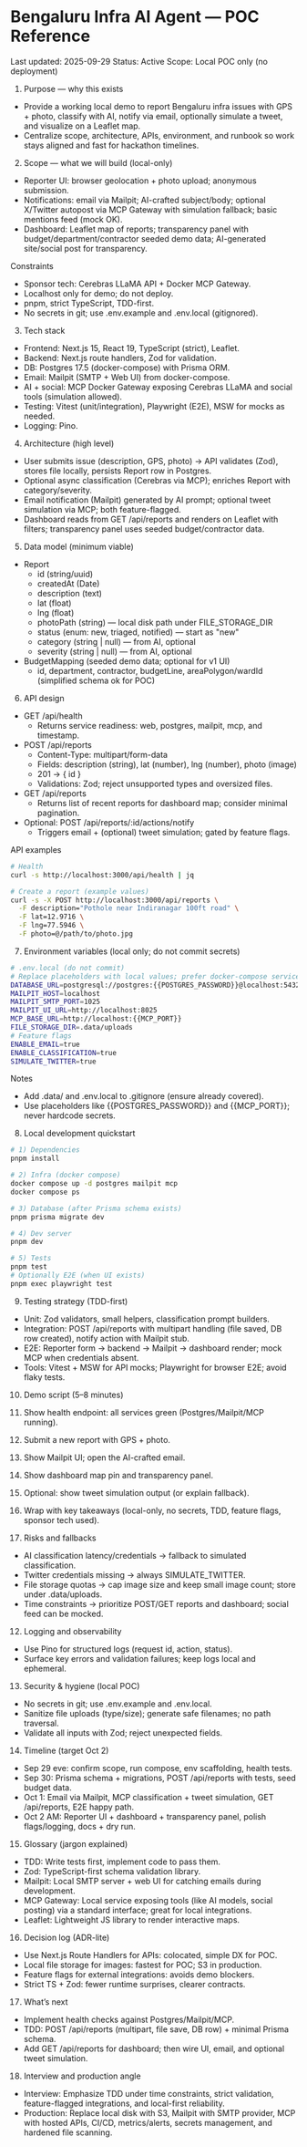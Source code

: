 # Bengaluru Infra AI Agent — POC Reference

Last updated: 2025-09-29
Status: Active
Scope: Local POC only (no deployment)

1) Purpose — why this exists
- Provide a working local demo to report Bengaluru infra issues with GPS + photo, classify with AI, notify via email, optionally simulate a tweet, and visualize on a Leaflet map.
- Centralize scope, architecture, APIs, environment, and runbook so work stays aligned and fast for hackathon timelines.

2) Scope — what we will build (local-only)
- Reporter UI: browser geolocation + photo upload; anonymous submission.
- Notifications: email via Mailpit; AI-crafted subject/body; optional X/Twitter autopost via MCP Gateway with simulation fallback; basic mentions feed (mock OK).
- Dashboard: Leaflet map of reports; transparency panel with budget/department/contractor seeded demo data; AI-generated site/social post for transparency.

Constraints
- Sponsor tech: Cerebras LLaMA API + Docker MCP Gateway.
- Localhost only for demo; do not deploy.
- pnpm, strict TypeScript, TDD-first.
- No secrets in git; use .env.example and .env.local (gitignored).

3) Tech stack
- Frontend: Next.js 15, React 19, TypeScript (strict), Leaflet.
- Backend: Next.js route handlers, Zod for validation.
- DB: Postgres 17.5 (docker-compose) with Prisma ORM.
- Email: Mailpit (SMTP + Web UI) from docker-compose.
- AI + social: MCP Docker Gateway exposing Cerebras LLaMA and social tools (simulation allowed).
- Testing: Vitest (unit/integration), Playwright (E2E), MSW for mocks as needed.
- Logging: Pino.

4) Architecture (high level)
- User submits issue (description, GPS, photo) → API validates (Zod), stores file locally, persists Report row in Postgres.
- Optional async classification (Cerebras via MCP); enriches Report with category/severity.
- Email notification (Mailpit) generated by AI prompt; optional tweet simulation via MCP; both feature-flagged.
- Dashboard reads from GET /api/reports and renders on Leaflet with filters; transparency panel uses seeded budget/contractor data.

5) Data model (minimum viable)
- Report
  - id (string/uuid)
  - createdAt (Date)
  - description (text)
  - lat (float)
  - lng (float)
  - photoPath (string) — local disk path under FILE_STORAGE_DIR
  - status (enum: new, triaged, notified) — start as "new"
  - category (string | null) — from AI, optional
  - severity (string | null) — from AI, optional
- BudgetMapping (seeded demo data; optional for v1 UI)
  - id, department, contractor, budgetLine, areaPolygon/wardId (simplified schema ok for POC)

6) API design
- GET /api/health
  - Returns service readiness: web, postgres, mailpit, mcp, and timestamp.
- POST /api/reports
  - Content-Type: multipart/form-data
  - Fields: description (string), lat (number), lng (number), photo (image)
  - 201 → { id }
  - Validations: Zod; reject unsupported types and oversized files.
- GET /api/reports
  - Returns list of recent reports for dashboard map; consider minimal pagination.
- Optional: POST /api/reports/:id/actions/notify
  - Triggers email + (optional) tweet simulation; gated by feature flags.

API examples

```bash path=null start=null
# Health
curl -s http://localhost:3000/api/health | jq

# Create a report (example values)
curl -s -X POST http://localhost:3000/api/reports \
  -F description="Pothole near Indiranagar 100ft road" \
  -F lat=12.9716 \
  -F lng=77.5946 \
  -F photo=@/path/to/photo.jpg
```

7) Environment variables (local only; do not commit secrets)

```bash path=null start=null
# .env.local (do not commit)
# Replace placeholders with local values; prefer docker-compose service names/ports.
DATABASE_URL=postgresql://postgres:{{POSTGRES_PASSWORD}}@localhost:5432/infra?schema=public
MAILPIT_HOST=localhost
MAILPIT_SMTP_PORT=1025
MAILPIT_UI_URL=http://localhost:8025
MCP_BASE_URL=http://localhost:{{MCP_PORT}}
FILE_STORAGE_DIR=.data/uploads
# Feature flags
ENABLE_EMAIL=true
ENABLE_CLASSIFICATION=true
SIMULATE_TWITTER=true
```

Notes
- Add .data/ and .env.local to .gitignore (ensure already covered).
- Use placeholders like {{POSTGRES_PASSWORD}} and {{MCP_PORT}}; never hardcode secrets.

8) Local development quickstart

```bash path=null start=null
# 1) Dependencies
pnpm install

# 2) Infra (docker compose)
docker compose up -d postgres mailpit mcp
docker compose ps

# 3) Database (after Prisma schema exists)
pnpm prisma migrate dev

# 4) Dev server
pnpm dev

# 5) Tests
pnpm test
# Optionally E2E (when UI exists)
pnpm exec playwright test
```

9) Testing strategy (TDD-first)
- Unit: Zod validators, small helpers, classification prompt builders.
- Integration: POST /api/reports with multipart handling (file saved, DB row created), notify action with Mailpit stub.
- E2E: Reporter form → backend → Mailpit → dashboard render; mock MCP when credentials absent.
- Tools: Vitest + MSW for API mocks; Playwright for browser E2E; avoid flaky tests.

10) Demo script (5–8 minutes)
1) Show health endpoint: all services green (Postgres/Mailpit/MCP running).
2) Submit a new report with GPS + photo.
3) Show Mailpit UI; open the AI-crafted email.
4) Show dashboard map pin and transparency panel.
5) Optional: show tweet simulation output (or explain fallback).
6) Wrap with key takeaways (local-only, no secrets, TDD, feature flags, sponsor tech used).

11) Risks and fallbacks
- AI classification latency/credentials → fallback to simulated classification.
- Twitter credentials missing → always SIMULATE_TWITTER.
- File storage quotas → cap image size and keep small image count; store under .data/uploads.
- Time constraints → prioritize POST/GET reports and dashboard; social feed can be mocked.

12) Logging and observability
- Use Pino for structured logs (request id, action, status).
- Surface key errors and validation failures; keep logs local and ephemeral.

13) Security & hygiene (local POC)
- No secrets in git; use .env.example and .env.local.
- Sanitize file uploads (type/size); generate safe filenames; no path traversal.
- Validate all inputs with Zod; reject unexpected fields.

14) Timeline (target Oct 2)
- Sep 29 eve: confirm scope, run compose, env scaffolding, health tests.
- Sep 30: Prisma schema + migrations, POST /api/reports with tests, seed budget data.
- Oct 1: Email via Mailpit, MCP classification + tweet simulation, GET /api/reports, E2E happy path.
- Oct 2 AM: Reporter UI + dashboard + transparency panel, polish flags/logging, docs + dry run.

15) Glossary (jargon explained)
- TDD: Write tests first, implement code to pass them.
- Zod: TypeScript-first schema validation library.
- Mailpit: Local SMTP server + web UI for catching emails during development.
- MCP Gateway: Local service exposing tools (like AI models, social posting) via a standard interface; great for local integrations.
- Leaflet: Lightweight JS library to render interactive maps.

16) Decision log (ADR-lite)
- Use Next.js Route Handlers for APIs: colocated, simple DX for POC.
- Local file storage for images: fastest for POC; S3 in production.
- Feature flags for external integrations: avoids demo blockers.
- Strict TS + Zod: fewer runtime surprises, clearer contracts.

17) What’s next
- Implement health checks against Postgres/Mailpit/MCP.
- TDD: POST /api/reports (multipart, file save, DB row) + minimal Prisma schema.
- Add GET /api/reports for dashboard; then wire UI, email, and optional tweet simulation.

18) Interview and production angle
- Interview: Emphasize TDD under time constraints, strict validation, feature-flagged integrations, and local-first reliability.
- Production: Replace local disk with S3, Mailpit with SMTP provider, MCP with hosted APIs, CI/CD, metrics/alerts, secrets management, and hardened file scanning.
